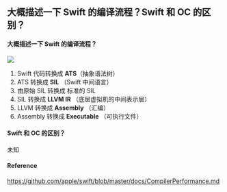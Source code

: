 ## 大概描述一下 Swift 的编译流程？Swift 和 OC 的区别？

#### 大概描述一下 Swift 的编译流程？

![](https://github.com/RayJiang16/Swift-Review/blob/master/Image/Swift底层本质/swift-compilation-process.jpg)

1. Swift 代码转换成 **ATS**（抽象语法树）
2. ATS 转换成 **SIL** （Swift 中间语言）
3. 由原始 SIL 转换成 标准的 SIL
4. SIL 转换成 **LLVM IR** （底层虚拟机的中间表示层）
5. LLVM 转换成 **Assembly** （汇编）
6. Assembly 转换成 **Executable** （可执行文件）



#### Swift 和 OC 的区别？

未知



#### Reference

https://github.com/apple/swift/blob/master/docs/CompilerPerformance.md